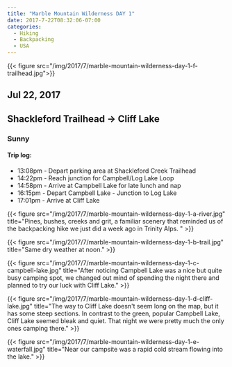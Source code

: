 ```yaml
---
title: "Marble Mountain Wilderness DAY 1"
date: 2017-7-22T08:32:06-07:00
categories:
  - Hiking
  - Backpacking
  - USA
---
```

{{< figure src="/img/2017/7/marble-mountain-wilderness-day-1-f-trailhead.jpg">}}
## Jul 22, 2017
## Shackleford Trailhead -> Cliff Lake
### Sunny

#### Trip log:

* 13:08pm - Depart parking area at Shackleford Creek Trailhead
* 14:22pm - Reach junction for Campbell/Log Lake Loop
* 14:58pm - Arrive at Campbell Lake for late lunch and nap
* 16:15pm - Depart Campbell Lake - Junction to Log Lake
* 17:01pm - Arrive at Cliff Lake

<!--more-->

{{< figure src="/img/2017/7/marble-mountain-wilderness-day-1-a-river.jpg"  title="Pines, bushes, creeks and grit, a familiar scenery that reminded us of the backpacking hike we just did a week ago in Trinity Alps. " >}}

{{< figure src="/img/2017/7/marble-mountain-wilderness-day-1-b-trail.jpg"  title="Same dry weather at noon." >}}

{{< figure src="/img/2017/7/marble-mountain-wilderness-day-1-c-campbell-lake.jpg"  title="After noticing Campbell Lake was a nice but quite busy camping spot, we changed out mind of spending the night there and planned to try our luck with Cliff Lake." >}}

{{< figure src="/img/2017/7/marble-mountain-wilderness-day-1-d-cliff-lake.jpg"  title="The way to Cliff Lake doesn't seem long on the map, but it has some steep sections. In contrast to the green, popular Campbell Lake, Cliff Lake seemed bleak and quiet. That night we were pretty much the only ones camping there." >}}

{{< figure src="/img/2017/7/marble-mountain-wilderness-day-1-e-waterfall.jpg"  title="Near our campsite was a rapid cold stream flowing into the lake." >}}
